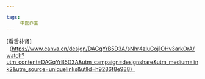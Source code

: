 ```yaml
---

tags: 
     中医养生
---
```

[看舌补肾]（https://www.canva.cn/design/DAGqYrB5D3A/sNhr4zluCoj1OHv3arkOrA/watch?utm_content=DAGqYrB5D3A&utm_campaign=designshare&utm_medium=link2&utm_source=uniquelinks&utlId=h9286f8e988）
